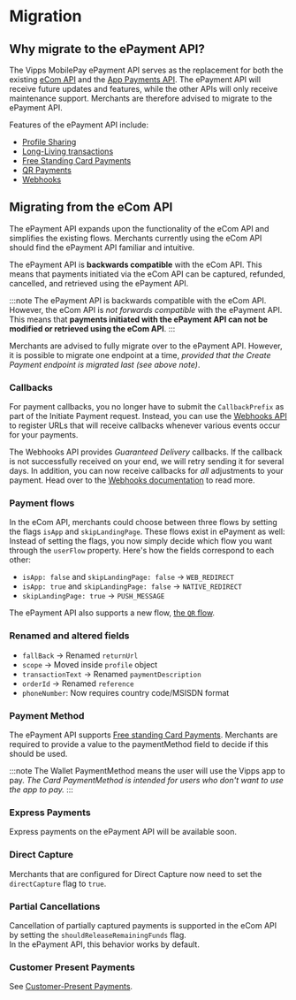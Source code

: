 <!-- START_METADATA
---
title: Migration
sidebar_label: Migration
id: migration
sidebar_position: 11
description: Guide for existing merchants who wish to migrate their integration to the ePayment API.
toc_min_heading_level: 2
toc_max_heading_level: 5
pagination_next: null
pagination_prev: null
---

END_METADATA -->

# Migration

## Why migrate to the ePayment API?

The Vipps MobilePay ePayment API serves as the replacement for both the existing [eCom API](https://vippsas.github.io/vipps-developer-docs/docs/APIs/ecom-api) and the [App Payments API](https://developer.mobilepay.dk/docs/app-payments). The ePayment API will receive future updates and features, while the other APIs will only receive maintenance support. Merchants are therefore advised to migrate to the ePayment API.

Features of the ePayment API include:
* [Profile Sharing](https://vippsas.github.io/vipps-developer-docs/docs/APIs/epayment-api/features/profile-sharing)
* [Long-Living transactions](https://vippsas.github.io/vipps-developer-docs/docs/APIs/epayment-api/features/long-living-payments)
* [Free Standing Card Payments](https://vippsas.github.io/vipps-developer-docs/docs/APIs/epayment-api/features/free-standing-card-payments)
* [QR Payments](https://vippsas.github.io/vipps-developer-docs/docs/APIs/epayment-api/features/qr-payments)
* [Webhooks](https://vippsas.github.io/vipps-developer-docs/docs/APIs/epayment-api/features/webhooks)


## Migrating from the eCom API

The ePayment API expands upon the functionality of the eCom API and simplifies the existing flows. Merchants currently using the eCom API should find the ePayment API familiar and intuitive.

The ePayment API is **backwards compatible** with the eCom API. This means that payments initiated via the eCom API can be captured, refunded, cancelled, and retrieved using the ePayment API.

:::note
The ePayment API is backwards compatible with the eCom API. However, the eCom API is _not forwards compatible_ with the ePayment API. This means that **payments initiated with the ePayment API can not be modified or retrieved using the eCom API**.
:::

Merchants are advised to fully migrate over to the ePayment API. However, it is possible to migrate one endpoint at a time, _provided that the Create Payment endpoint is migrated last (see above note)_.

### Callbacks

For payment callbacks, you no longer have to submit the `CallbackPrefix` as part of the Initiate Payment request. Instead, you can use the [Webhooks API](https://vippsas.github.io/vipps-developer-docs/docs/APIs/epayment-api/features/webhooks) to register URLs that will receive callbacks whenever various events occur for your payments.

The Webhooks API provides _Guaranteed Delivery_ callbacks. If the callback is not successfully received on your end, we will retry sending it for several days. In addition, you can now receive callbacks for _all_ adjustments to your payment. Head over to the [Webhooks documentation](https://vippsas.github.io/vipps-developer-docs/docs/APIs/epayment-api/features/webhooks) to read more.

### Payment flows

In the eCom API, merchants could choose between three flows by setting the flags `isApp` and `skipLandingPage`. These flows exist in ePayment as well: Instead of setting the flags, you now simply decide which flow you want through the `userFlow` property. Here's how the fields correspond to each other:

* `isApp: false` and `skipLandingPage: false` -> `WEB_REDIRECT`
* `isApp: true` and `skipLandingPage: false`  -> `NATIVE_REDIRECT`
* `skipLandingPage: true`                     -> `PUSH_MESSAGE`

The ePayment API also supports a new flow, [the `QR` flow](https://vippsas.github.io/vipps-developer-docs/docs/APIs/epayment-api/features/qr-payments).

### Renamed and altered fields

* `fallBack` -> Renamed `returnUrl`
* `scope` -> Moved inside `profile` object
* `transactionText` -> Renamed `paymentDescription`
* `orderId` -> Renamed `reference`
* `phoneNumber`: Now requires country code/MSISDN format


### Payment Method

The ePayment API supports [Free standing Card Payments](https://vippsas.github.io/vipps-developer-docs/docs/APIs/epayment-api/features/free-standing-card-payments). Merchants are required to provide a value to the paymentMethod field to decide if this should be used.

:::note
The Wallet PaymentMethod means the user will use the Vipps app to pay. _The Card PaymentMethod is intended for users who don't want to use the app to pay._
:::
### Express Payments

Express payments on the ePayment API will be available soon.


### Direct Capture

Merchants that are configured for Direct Capture now need to set the `directCapture` flag to `true`.


### Partial Cancellations

Cancellation of partially captured payments is supported in the eCom API by setting the `shouldReleaseRemainingFunds` flag.  
In the ePayment API, this behavior works by default.


### Customer Present Payments

See [Customer-Present Payments](https://vippsas.github.io/vipps-developer-docs/docs/APIs/epayment-api/features/customer-present-payments).